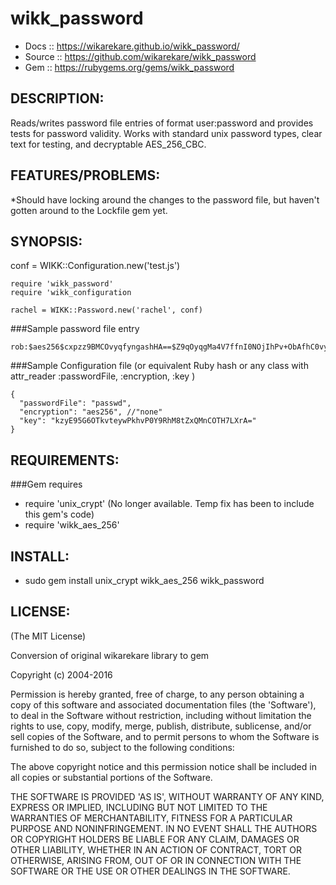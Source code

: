 # wikk_password

* Docs :: https://wikarekare.github.io/wikk_password/
* Source :: https://github.com/wikarekare/wikk_password
* Gem :: https://rubygems.org/gems/wikk_password

## DESCRIPTION:

Reads/writes password file entries of format user:password and provides tests for password validity.
Works with standard unix password types, clear text for testing, and decryptable AES_256_CBC.

## FEATURES/PROBLEMS:

*Should have locking around the changes to the password file, but haven't gotten around to the Lockfile gem yet.

## SYNOPSIS:

conf = WIKK::Configuration.new('test.js')
```
require 'wikk_password'
require 'wikk_configuration

rachel = WIKK::Password.new('rachel', conf)
```
###Sample password file entry
```
rob:$aes256$cxpzz9BMCOvyqfyngashHA==$Z9qOyqgMa4V7ffnI0NOjIhPv+ObAfhC0vyNPXoR5bbw=
```
###Sample Configuration file (or equivalent Ruby hash or any class with attr_reader :passwordFile, :encryption, :key )
```
{
  "passwordFile": "passwd",
  "encryption": "aes256", //"none"
  "key": "kzyE95G6OTkvteywPkhvP0Y9RhM8tZxQMnCOTH7LXrA="
}
```

## REQUIREMENTS:

###Gem requires
* require 'unix_crypt'  (No longer available. Temp fix has been to include this gem's code)
* require 'wikk_aes_256'

## INSTALL:

* sudo gem install unix_crypt wikk_aes_256 wikk_password

## LICENSE:

(The MIT License)

Conversion of original wikarekare library to gem

Copyright (c) 2004-2016

Permission is hereby granted, free of charge, to any person obtaining
a copy of this software and associated documentation files (the
'Software'), to deal in the Software without restriction, including
without limitation the rights to use, copy, modify, merge, publish,
distribute, sublicense, and/or sell copies of the Software, and to
permit persons to whom the Software is furnished to do so, subject to
the following conditions:

The above copyright notice and this permission notice shall be
included in all copies or substantial portions of the Software.

THE SOFTWARE IS PROVIDED 'AS IS', WITHOUT WARRANTY OF ANY KIND,
EXPRESS OR IMPLIED, INCLUDING BUT NOT LIMITED TO THE WARRANTIES OF
MERCHANTABILITY, FITNESS FOR A PARTICULAR PURPOSE AND NONINFRINGEMENT.
IN NO EVENT SHALL THE AUTHORS OR COPYRIGHT HOLDERS BE LIABLE FOR ANY
CLAIM, DAMAGES OR OTHER LIABILITY, WHETHER IN AN ACTION OF CONTRACT,
TORT OR OTHERWISE, ARISING FROM, OUT OF OR IN CONNECTION WITH THE
SOFTWARE OR THE USE OR OTHER DEALINGS IN THE SOFTWARE.
